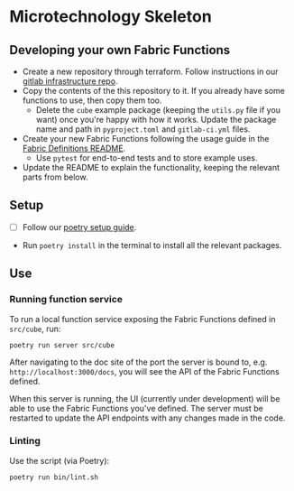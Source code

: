 Microtechnology Skeleton
========================

Developing your own Fabric Functions
---------

- Create a new repository through terraform. Follow instructions in our [gitlab infrastructure repo](https://gitlab.com/generative/infra/gitlab-bootstrap).
- Copy the contents of the this repository to it. If you already have some functions to use, then copy them too.
    - Delete the `cube` example package (keeping the `utils.py` file if you want) once you're happy with how it works.
     Update the package name and path in `pyproject.toml` and `gitlab-ci.yml` files.
- Create your new Fabric Functions following the usage guide in the [Fabric Definitions README](https://gitlab.com/generative/fabric/fabric-definitions/-/blob/main/README.md?ref_type=heads#usage).
    - Use `pytest` for end-to-end tests and to store example uses.
- Update the README to explain the functionality, keeping the relevant parts from below.

Setup
-----

- [ ] Follow our [poetry setup guide](https://generative.gitlab.io/team/documentation/technical/languages/python/python-setup.html#poetry).
- Run `poetry install` in the terminal to install all the relevant packages.

Use
---

### Running function service

To run a local function service exposing the Fabric Functions defined in `src/cube`, run:

```shell
poetry run server src/cube
```

After navigating to the doc site of the port the server is bound to, e.g. `http://localhost:3000/docs`,
you will see the API of the Fabric Functions defined.

When this server is running, the UI (currently under development) will be able to use the Fabric Functions you've defined.
The server must be restarted to update the API endpoints with any changes made in the code.

### Linting
Use the script (via Poetry):

```shell
poetry run bin/lint.sh
```
